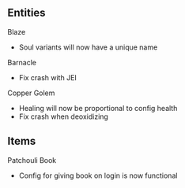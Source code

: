 Entities
---
Blaze
- Soul variants will now have a unique name

Barnacle
- Fix crash with JEI

Copper Golem
- Healing will now be proportional to config health
- Fix crash when deoxidizing

Items
---
Patchouli Book
- Config for giving book on login is now functional